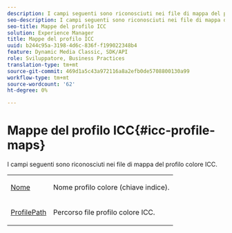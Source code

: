 ```yaml
---
description: I campi seguenti sono riconosciuti nei file di mappa del profilo colore ICC.
seo-description: I campi seguenti sono riconosciuti nei file di mappa del profilo colore ICC.
seo-title: Mappe del profilo ICC
solution: Experience Manager
title: Mappe del profilo ICC
uuid: b244c95a-3198-4d6c-836f-f199022348b4
feature: Dynamic Media Classic, SDK/API
role: Sviluppatore, Business Practices
translation-type: tm+mt
source-git-commit: 469d1a5c43a972116a8a2efb0de5708800130a99
workflow-type: tm+mt
source-wordcount: '62'
ht-degree: 0%

---
```



# Mappe del profilo ICC{#icc-profile-maps}

I campi seguenti sono riconosciuti nei file di mappa del profilo colore ICC.

<table id="simpletable_91C7631EE91141DCB6EE70441BC724A9"> 
 <tr class="strow"> 
  <td class="stentry"> <p><span class="codeph"> <a href="../../../../../../is-api/image-catalog/image-serving-api-ref/c-image-catalog-reference/c-icc-profile-map-reference/r-name-icc.md#reference-9e7d3c8e35434981a3dfac66b8946cbe" type="reference" format="dita" scope="local"> Nome</a></span> </p></td> 
  <td class="stentry"> <p>Nome profilo colore (chiave indice). </p></td> 
 </tr> 
 <tr class="strow"> 
  <td class="stentry"> <p><span class="codeph"> <a href="../../../../../../is-api/image-catalog/image-serving-api-ref/c-image-catalog-reference/c-icc-profile-map-reference/r-profilepath-icc.md#reference-d0db8b059a60437992fe1ae35761cb95" type="reference" format="dita" scope="local"> ProfilePath</a></span> </p> </td> 
  <td class="stentry"> <p>Percorso file profilo colore ICC. </p></td> 
 </tr> 
</table>


